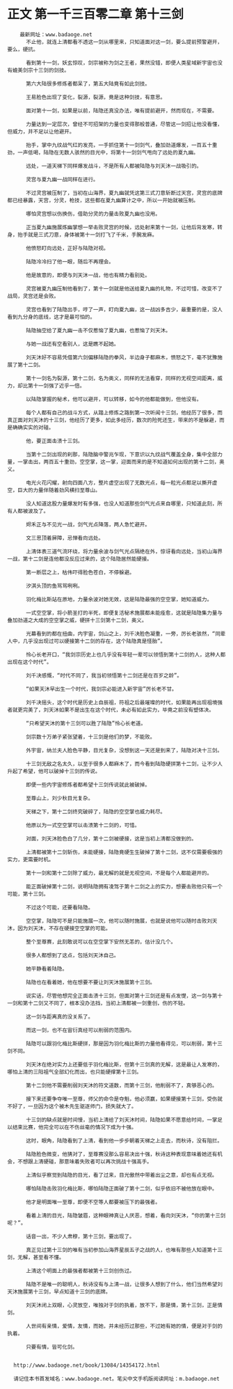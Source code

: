 # 正文 第一千三百零二章 第十三剑
        最新网址：www.badaoge.net
          不止他，就连上清都看不透这一剑从哪里来，只知道面对这一剑，要么提前预警避开，要么，硬抗。
      
          看到第十一剑，妖玄惊叹，剑宗被称为剑之王者，果然没错，即便人类星域新宇宙也没有媲美剑宗十三剑的剑技。
      
          第六大陆很多修炼者都呆了，第五大陆竟有如此剑技。
      
          王易脸色出现了变化，裂源，裂源，竟是这种剑技，有意思。
      
          面对第十一剑，如果是以前，陆隐还真没办法，唯有提前避开，然而现在，不需要。
      
          力量达到一定层次，曾经不可招架的力量也变得那般普通，尽管这一剑招让他没看懂，但威力，并不足以让他避开。
      
          抬手，掌中九纹战气红的发亮，一手抓住第十一剑剑气，叠加劲道爆发，一百五十重劲，一声低喝，陆隐在无数人骇然的目光中，将第十一剑剑气甩向了远处的夏九幽。
      
          远处，一道天梯下同样爆发战斗，不是所有人都被陆隐与刘天沐一战吸引的。
      
          灵宫与夏九幽一战同样在进行。
      
          不过灵宫被压制了，当初在山海界，夏九幽就凭这第三式刀意斩断过天宫，灵宫的底牌都已经暴露，天宫，分灵，枪技，这些都在夏九幽算计之中，所以一开始就被压制。
      
          哪怕灵宫想以伤换伤，借助分灵的力量击败夏九幽也没用。
      
          正当夏九幽施展炼幽掌想一举击败灵宫的时候，远处射来第十一剑，让他后背发寒，转身，抬手就是三式刀意，身体被第十一剑打飞了千米，手腕发麻。
      
          他愤怒盯向远处，正好与陆隐对视。
      
          陆隐冷冷扫了他一眼，随后不再理会。
      
          他是故意的，即便与刘天沐一战，他也有精力看别处。
      
          灵宫被夏九幽压制他看到了，第十一剑就是他送给夏九幽的礼物，不过可惜，改变不了战局，灵宫还是会败。
      
          灵宫也看到了陆隐出手，哼了一声，盯向夏九幽，这一战凶多吉少，最重要的是，没人看到九分身的底线，这才是最可怕的。
      
          陆隐抽空给了夏九幽一击不仅惹恼了夏九幽，也惹恼了刘天沐。
      
          与她一战还有空看别人，这是瞧不起她。
      
          刘天沐好不容易凭借第六剑偏移陆隐的拳风，半边身子都麻木，愤怒之下，毫不犹豫施展了第十二剑。
      
          第十一剑名为裂源，第十二剑，名为奥义，同样的无法看穿，同样的无视空间距离，威力，却比第十一剑强了近乎一倍。
      
          以陆隐掌握的秘术，他可以避开，可以转移，如今的他都能做到，但他没有。
      
          每个人都有自己的战斗方式，从踏上修炼之路到第一次听闻十三剑，他经历了很多，而真正面对刘天沐的十三剑，他经历了更多，如此多经历，数次的险死还生，带来的不是躲避，而是确确实实的对碰。
      
          他，要正面击溃十三剑。
      
          当第十二剑出现的刹那，陆隐脑中警兆乍现，下意识以九纹战气覆盖全身，集中全部力量，一掌击出，两百五十重劲，空空掌，这一掌，迎面而来的是不知道如何出现的第十二剑，奥义。
      
          电光火花闪耀，射向四面八方，整片虚空出现了无数光点，每一粒光点都足以撕开虚空，巨大的力量伴随着劲风横扫至尊山。
      
          没人知道这股力量爆发时有多强，也没人知道那些剑气光点来自哪里，只知道此刻，所有人都被波及了。
      
          烬禾正与不见光一战，剑气光点降落，两人急忙避开。
      
          文三思顶着屏障，忌惮看向远处。
      
          上清体表三道气流环绕，将力量余波与剑气光点隔绝在外，惊讶看向远处，当初山海界一战，第十二剑是连他都没反应过来的，这个陆隐居然能硬接。
      
          第一断层之上，枯伟吓得脸色苍白，不停躲避。
      
          汐淇头顶的鱼骂骂咧咧。
      
          羽化梅比斯站在原地，力量余波对她无效，这是陆隐最强的空空掌，她知道威力。
      
          一式空空掌，将小箭圣打的半死，即便复活秘术施展都未能痊愈，这就是陆隐集力量与叠加劲道之大成的空空掌之威，硬拼十三剑第十二剑，奥义。
      
          光幕看到的都在扭曲，内宇宙，剑山之上，刘千决脸色凝重，一旁，厉长老骇然，“同辈人中，几乎没出现过可以硬接第十二剑的存在，这个陆隐真是怪胎”。
      
          怜心长老开口，“我剑宗历史上也几乎没有年轻一辈可以领悟到第十二剑的人，这种人都出现在这个时代”。
      
          刘千决感慨，“时代不同了，我当初领悟第十二剑还是在百岁之龄”。
      
          “如果天沐早出生一个时代，我剑宗必能进入新宇宙”厉长老不甘。
      
          刘千决摇头，这个时代是历史上自辰祖，符祖之后最璀璨的时代，如果能再出现祖境强者就更完美了，刘天沐如果不是出生在这个时代，未必有如此实力，毕竟之前没有塑体决。
      
          “只希望天沐的第十三剑可以胜了陆隐”怜心长老道。
      
          剑宗数十万弟子紧张望着，十三剑是他们的梦，不能败。
      
          外宇宙，纳兰夫人脸色平静，目光复杂，没想到这一天还是到来了，陆隐对决十三剑。
      
          十三剑无敌之名太久，以至于很多人都麻木了，而今看到陆隐硬拼第十二剑，让不少人升起了希望，他可以破掉十三剑的传说。
      
          即便一些内宇宙修炼者都希望十三剑传说就此被破掉。
      
          至尊山上，刘少秋目光复杂。
      
          天梯之下，第十二剑终究破碎了，陆隐的空空掌也威力耗尽。
      
          他原以为一式空空掌可以击溃第十二剑的，可惜。
      
          对面，刘天沐脸色白了几分，第十二剑被硬接，这是当初上清都没做到的。
      
          上清都被第十二剑斩伤，未能硬接，陆隐竟硬生生破掉了第十二剑，这不仅需要极强的实力，更需要时机。
      
          第十一剑和第十二剑除了威力，最无解的就是无视空间，不是每个人都能避开的。
      
          能正面破掉第十二剑，说明陆隐拥有凌驾于第十二剑之上的实力，想要击败他只有一个可能，第十三剑。
      
          不过这个可能，还要看陆隐。
      
          空空掌，陆隐可不是只能施展一次，他可以随时施展，也就是说他可以随时击败刘天沐，因为刘天沐，不存在硬接空空掌的可能。
      
          整个至尊赛，此刻敢说可以在空空掌下安然无恙的，估计没几个。
      
          很多人都想到了这点，包括刘天沐自己。
      
          她平静看着陆隐。
      
          陆隐也在看着她，他在想要不要让刘天沐施展第十三剑。
      
          说实话，尽管他想完全正面击溃十三剑，但面对第十三剑还是有点发憷，这一剑与第十一剑和第十二剑又不同了，根本没办法挡，当初上清都被一剑重创，伤的不轻。
      
          这一剑与距离真的没关系了。
      
          而这一剑，也不在宙衍真经可以削弱的范围内。
      
          陆隐可以跟羽化梅比斯硬拼，那是因为羽化梅比斯的力量他看得见，可以削弱，第十三剑不同。
      
          刘天沐在绝对实力上还要低于羽化梅比斯，但第十三剑真的无解，这是最让人发寒的，哪怕上清的三阳祖气全部幻化而出，也只能硬撑第十三剑。
      
          第十二剑他不需要削弱刘天沐的符文道数，而第十三剑，他削弱不了，真够恶心的。
      
          接下来还要争夺唯一至尊，师父的命令是夺魁，他必须赢，如果硬接第十三剑，受伤就不好了，一旦因为这个被木先生驱逐师门，损失就大了。
      
          十三剑的缺点就是时间慢，当初上清给了刘天沐时间，陆隐如果不愿意给时间，一掌足以结束比赛，他完全可以在不伤丝毫的情况下成为十强。
      
          这时，眼角，陆隐看到了上清，看到他一步步朝着天梯之上走去，而秋诗，没有阻拦。
      
          陆隐脸色微变，他猜对了，至尊赛没那么容易决出十强，秋诗这种表现意味着她还有机会，不想跟上清硬碰，那意味着失败者可以再次挑战十强高手。
      
          上清似乎察觉到陆隐的目光，看了过来，目光傲然中带着出尘之意，却也有点无视。
      
          哪怕陆隐击败羽化梅比斯，哪怕陆隐正面破了第十二剑，似乎依旧不被他放在眼中。
      
          他才是明面唯一至尊，即便不空等人都要被压下的最强者。
      
          看着上清的目光，陆隐皱眉，这种眼神真让人厌恶，想着，看向刘天沐，“你的第十三剑呢？”。
      
          话音一出，不少人肃穆，第十三剑，要出现了。
      
          真正见过第十三剑的唯有当初参加山海界星辰五子之战的人，也唯有那些人知道第十三剑，无解，甚至看不懂。
      
          上清这个明面上的最强者都被第十三剑创伤过。
      
          陆隐不是唯一的聪明人，秋诗没有与上清一战，让很多人想到了什么，他们当然希望刘天沐施展第十三剑，早点知道十三剑的底牌。
      
          刘天沐闭上双眼，心灵放空，唯独对于剑的执着，放不下，那是情，第十三剑，正是情剑。
      
          人世间有亲情，爱情，友情，而她，并未经历过那些，不过她有她的情，便是对于剑的执着。
      
          只要有情，皆可化剑。
      
      
      http://www.badaoge.net/book/13084/14354172.html
      
      请记住本书首发域名：www.badaoge.net。笔尖中文手机版阅读网址：m.badaoge.net